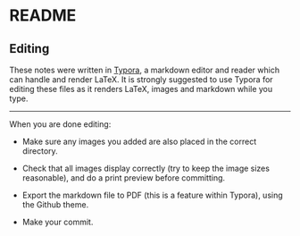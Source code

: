 # README

## Editing

These notes were written in [Typora](https://typora.io/), a markdown editor and reader which can handle and render LaTeX. It is strongly suggested to use Typora for editing these files as it renders LaTeX, images and markdown while you type.

---

When you are done editing:

- Make sure any images you added are also placed in the correct directory.


- Check that all images display correctly (try to keep the image sizes reasonable), and do a print preview before committing.
- Export the markdown file to PDF (this is a feature within Typora), using the Github theme.
- Make your commit.
